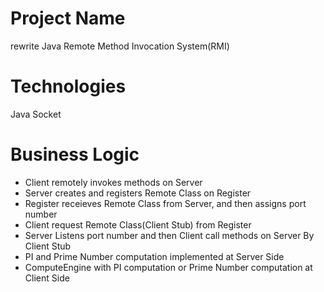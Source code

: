 # Project Name
rewrite Java Remote Method Invocation System(RMI)

# Technologies
Java Socket

# Business Logic
- Client remotely invokes methods on Server
- Server creates and registers Remote Class on Register
- Register receieves Remote Class from Server, and then assigns port number
- Client request Remote Class(Client Stub) from Register
- Server Listens port number and then Client call methods on Server By Client Stub
- PI and Prime Number computation implemented at Server Side
- ComputeEngine with PI computation or Prime Number computation at Client Side
